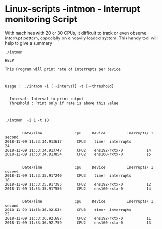 # Linux-scripts -intmon -  Interrupt monitoring Script 

 With machines with 20 or 30  CPUs,  it difficult to  track or even observe interrupt pattern, especially on a heavily loaded system.
 This handy tool will help to give a summary
 
 
 ```
 ./intmon

HELP
---------
This Program will print rate of Interrupts per device



Usage :  ./intmon -i [--interval] -t [--threshold]


   Interval: Interval to print output
   Threshold : Print only if rate is above this value



./intmon  -i 1 -t 10


         Date/Time               Cpu     Device          Inerrupts/ 1 second
2018-11-09 11:33:34.913617       CPU3    timer  interrupts               24
2018-11-09 11:33:34.913747       CPU2    ens192-rxtx-0           14
2018-11-09 11:33:34.913854       CPU2    ens160-rxtx-0           15


         Date/Time               Cpu     Device          Inerrupts/ 1 second
2018-11-09 11:33:35.917240       CPU3    timer  interrupts               18
2018-11-09 11:33:35.917385       CPU2    ens192-rxtx-0           12
2018-11-09 11:33:35.917556       CPU2    ens160-rxtx-0           14


         Date/Time               Cpu     Device          Inerrupts/ 1 second
2018-11-09 11:33:36.921534       CPU3    timer  interrupts               22
2018-11-09 11:33:36.921687       CPU2    ens192-rxtx-0           11
2018-11-09 11:33:36.921759       CPU2    ens160-rxtx-0           13

```
